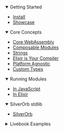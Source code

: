 <details open>
    <summary>Getting Started</summary>

- [Install](/install)
- [Showcase](https://showcase.useorb.dev/)

</details>


<details open data-path="/concepts">
    <summary>Core Concepts</summary>

- [Core WebAssembly](/concepts/core-webassembly)
- [Composable Modules](/concepts/composable-modules)
- [Strings](/concepts/strings)
- [Elixir is Your Compiler](/concepts/elixir-compiler)
- [Platform Agnostic](/concepts/platform-agnostic)
- [Custom Types](/concepts/custom-types)

</details>


<details open data-path="/run">
    <summary>Running Modules</summary>

- [In JavaScript](/run/javascript)
- [In Elixir](/run/elixir)

</details>


<details open data-path="/silverorb">
    <summary>SilverOrb stdlib</summary>

- [SilverOrb](/silverorb)

</details>


<details data-path="/examples">
    <summary>Livebook Examples</summary>

- [Temperature Converter ↗](https://hexdocs.pm/orb/temperature-converter.html)
- [Mime Type ↗](https://hexdocs.pm/orb/mime-type.html)
- [YouTube URL Parser ↗](https://hexdocs.pm/orb/youtube-url-parser.html)

</details>
